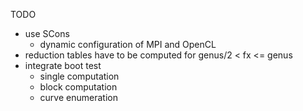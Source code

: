 TODO

- use SCons
  - dynamic configuration of MPI and OpenCL
- reduction tables have to be computed for genus/2 < fx <= genus
- integrate boot test
  - single computation
  - block computation
  - curve enumeration
